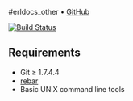 #erldocs_other • [GitHub](//github.com/erldocs/erldocs_other)

[![Build Status](https://travis-ci.org/erldocs/erldocs_other.svg?branch=master)](https://travis-ci.org/erldocs/erldocs_other)

## Requirements
* Git ≥ 1.7.4.4
* [rebar](https://github.com/rebar/rebar)
* Basic UNIX command line tools
